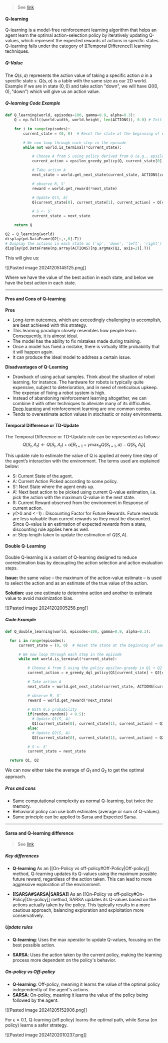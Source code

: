 > See [link](https://www.geeksforgeeks.org/q-learning-in-python/?ref=gcse_outind)
#### Q-learning
Q-learning is a model-free reinforcement learning algorithm that helps an agent learn the optimal action-selection policy by iteratively updating Q-values, which represent the expected rewards of actions in specific states. Q-learning falls under the category of [[Temporal Difference]] learning techniques.

##### Q-Value
The $Q(s,a)$ represents the action value of taking a specific action $a$ in a specific state $s$. $Q(s,a)$ is a table with the same size as our 2D world.
Example if we are in state $(0,0)$ and take action "down", we will have $Q((0,0),\text{"down"})$ which will give us an action value.

##### Q-learning Code Example
```python
def Q_learning(world, episodes=100, gamma=0.9, alpha=0.3):
    Q = np.full((world.width, world.height, len(ACTIONS)), 0.0) # Initialize the Q table with zeros

    for i in range(episodes):
        current_state = (0, 0)  # Reset the state at the beginning of each episode

        # We now loop through each step in the episode
        while not world.is_terminal(*current_state):

            # Choose A from S using policy derived from Q (e.g., epsilon-greedy)
            current_action = epsilon_greedy_policy(Q, current_state[0], current_state[1])

            # Take action A
            next_state = world.get_next_state(current_state, ACTIONS[current_action])

            # observe R, S'
            reward = world.get_reward(*next_state)

            # Update Q(S, A)
            Q[current_state[0], current_state[1], current_action] = Q[current_state[0], current_state[1], current_action] + alpha * (reward + gamma * np.max(Q[next_state[0], next_state[1], :]) - Q[current_state[0], current_state[1], current_action])

            # S <- S'
            current_state = next_state

    return Q

Q2 = Q_learning(world)
display(pd.DataFrame(Q2[:,:,0].T))
# Display the actions in each state as ('up', 'down', 'left', 'right')
display(pd.DataFrame(np.array(ACTIONS)[np.argmax(Q2, axis=2)].T))
```

This will give us:

![[Pasted image 20241205145125.png]]

Where we have the value of the best action in each state, and below we have the best action in each state.

---

#### Pros and Cons of Q-learning
**Pros**
- Long-term outcomes, which are exceedingly challenging to accomplish, are best achieved with this strategy.
- This learning paradigm closely resembles how people learn. Consequently, it is almost ideal.
- The model has the ability to fix mistakes made during training.
- Once a model has fixed a mistake, there is virtually little probability that it will happen again.
- It can produce the ideal model to address a certain issue.

 **Disadvantages of Q-Learning**
- Drawback of using actual samples. Think about the situation of robot learning, for instance. The hardware for robots is typically quite expensive, subject to deterioration, and in need of meticulous upkeep. The expense of fixing a robot system is high.
- Instead of abandoning reinforcement learning altogether, we can combine it with other techniques to alleviate many of its difficulties. [Deep learning](https://www.geeksforgeeks.org/introduction-deep-learning/) and reinforcement learning are one common combo.
- Tends to overestimate action values in stochastic or noisy environments.

#### Temporal Difference or TD-Update
The Temporal Difference or TD-Update rule can be represented as follows:  
$$
Q(S_{t},A_{t}) \leftarrow Q(S_{t},A_{t})+\alpha [R_{t+1}+\gamma \max_{a} Q(S_{t+1},a)-Q(S_{t},A_{t})]
$$

This update rule to estimate the value of Q is applied at every time step of the agent’s interaction with the environment. The terms used are explained below:

- S: Current State of the agent.
- A: Current Action Picked according to some policy.
- S’: Next State where the agent ends up.
- A’: Next best action to be picked using current Q-value estimation, i.e. pick the action with the maximum Q-value in the next state.
- R: Current Reward observed from the environment in Response of current action.
- $\gamma$(>0 and <=1) : Discounting Factor for Future Rewards. Future rewards are less valuable than current rewards so they must be discounted. Since Q-value is an estimation of expected rewards from a state, discounting rule applies here as well.
- $\alpha$: Step length taken to update the estimation of $Q(S,A)$.

#### Double Q-Learning
Double Q-learning is a variant of Q-learning designed to reduce overestimation bias by decoupling the action selection and action evaluation steps.

**Issue:** the same value – the maximum of the action-value estimate – is used to select the action and as an estimate of the true value of the action.

**Solution:** use one estimate to determine action and another to estimate value to avoid
maximization bias.

![[Pasted image 20241202005258.png]]

##### Code Example
```python
def Q_double_learning(world, episodes=100, gamma=0.9, alpha=0.3):

  for i in range(episodes):
      current_state = (0, 0)  # Reset the state at the beginning of each episode

      # We now loop through each step in the episode
      while not world.is_terminal(*current_state):

          # Choose A from S using the policy epsilon-greedy in Q1 + Q2
          current_action = e_greedy_dql_policy(Q1[current_state] + Q2[current_state])

          # Take action A
          next_state = world.get_next_state(current_state, ACTIONS[current_action])

          # observe R, S'
          reward = world.get_reward(*next_state)
          
          # With 0.5 probability
          if(random.random() < 0.5):
            # Update Q1(S, A)
            Q1[current_state[0], current_state[1], current_action] = Q1[current_state[0], current_state[1], current_action] + alpha * (reward + gamma * Q2[next_state[0], next_state[1], np.argmax(Q1[next_state[0], next_state[1], :])] - Q1[current_state[0], current_state[1], current_action])
          else:
            # Update Q2(S, A)
            Q2[current_state[0], current_state[1], current_action] = Q2[current_state[0], current_state[1], current_action] + alpha * (reward + gamma * np.max(Q2[next_state[0], next_state[1], :]) - Q2[current_state[0], current_state[1], current_action])

          # S <- S'
          current_state = next_state

  return Q1, Q2
```

We can now either take the average of $Q_{1}$ and $Q_{2}$ to get the optimal approach.

##### Pros and cons
* Same computational complexity as normal Q-learning, but twice the memory.
* Behavioral policy can use both estimates (average or sum of Q-values).
* Same principle can be applied to Sarsa and Expected Sarsa.

---
#### Sarsa and Q-learning difference

> See [link](https://www.geeksforgeeks.org/differences-between-q-learning-and-sarsa/?ref=gcse_outind)
##### Key differences
* **Q-learning** As an [[On-Policy vs off-policy#Off-Policy|Off-policy]] method, Q-learning updates its Q-values using the maximum possible future reward, regardless of the action taken. This can lead to more aggressive exploration of the environment.

* **[[SARSA#SARSA|SARSA]]** As an [[On-Policy vs off-policy#On-Policy|On-policy]] method, SARSA updates its Q-values based on the actions actually taken by the policy. This typically results in a more cautious approach, balancing exploration and exploitation more conservatively.

##### Update rules
- **Q-learning**: Uses the max operator to update Q-values, focusing on the best possible action.
* **SARSA**: Uses the action taken by the current policy, making the learning process more dependent on the policy's behavior.

##### On-policy vs Off-policy
- **Q-learning**: Off-policy, meaning it learns the value of the optimal policy independently of the agent's actions.
- **SARSA**: On-policy, meaning it learns the value of the policy being followed by the agent.

![[Pasted image 20241205152906.png]]

For $\epsilon=0.1$, Q-learning (off policy) learns the optimal path, while Sarsa (on policy) learns a safer strategy.

![[Pasted image 20241202010237.png]]